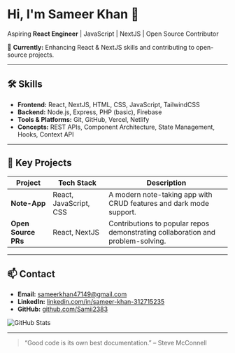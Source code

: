 # Hi, I'm Sameer Khan 👋
Aspiring **React Engineer** | JavaScript | NextJS | Open Source Contributor  

🚀 **Currently:** Enhancing React & NextJS skills and contributing to open-source projects.  

---

## 🛠 Skills
- **Frontend:** React, NextJS, HTML, CSS, JavaScript, TailwindCSS  
- **Backend:** Node.js, Express, PHP (basic), Firebase  
- **Tools & Platforms:** Git, GitHub, Vercel, Netlify  
- **Concepts:** REST APIs, Component Architecture, State Management, Hooks, Context API

---

## 📂 Key Projects

| Project | Tech Stack | Description | 
|---------|------------|-------------|
| **Note-App** | React, JavaScript, CSS | A modern note-taking app with CRUD features and dark mode support. | 
| **Open Source PRs** | React, NextJS | Contributions to popular repos demonstrating collaboration and problem-solving. |

---

## 📫 Contact
- **Email:** sameerkhan47149@gmail.com  
- **LinkedIn:** [linkedin.com/in/sameer-khan-312715235](https://www.linkedin.com/in/sameer-khan-312715235)  
- **GitHub:** [github.com/Samii2383](https://github.com/Samii2383)

![GitHub Stats](https://github-readme-stats.vercel.app/api?username=Samii2383&show_icons=true&theme=radical)


---

> “Good code is its own best documentation.” – Steve McConnell
